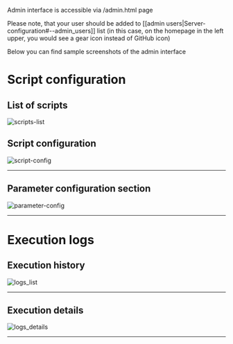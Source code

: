 Admin interface is accessible via /admin.html page

Please note, that your user should be added to [[admin users|Server-configuration#--admin_users]] list
(in this case, on the homepage in the left upper, you would see a gear icon instead of GitHub icon)

Below you can find sample screenshots of the admin interface

# Script configuration
## List of scripts
![scripts-list](https://user-images.githubusercontent.com/1275813/77478124-c36c8f00-6e1d-11ea-93af-7c736688cc03.png)
## Script configuration
![script-config](https://user-images.githubusercontent.com/1275813/77478122-c36c8f00-6e1d-11ea-8218-8acd8c0e6140.png)
***
## Parameter configuration section
![parameter-config](https://user-images.githubusercontent.com/1275813/77478118-c23b6200-6e1d-11ea-8a32-bf565018adaf.png)


***


# Execution logs
## Execution history
![logs_list](https://user-images.githubusercontent.com/1275813/77478128-c49dbc00-6e1d-11ea-92e0-3458a45164ba.png)
***
## Execution details
![logs_details](https://user-images.githubusercontent.com/1275813/77478127-c4052580-6e1d-11ea-8c5d-efe961a3b90b.png)
***
